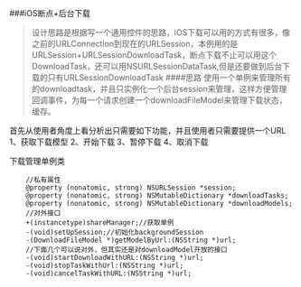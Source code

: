 ###iOS断点+后台下载
> 设计思路是根据写一个通用控件的思路，iOS下载可以用的方式有很多，像之前的URLConnection到现在的URLSession，本例用的是URLSession+URLSessionDownloadTask，断点下载不止可以用这个DownloadTask，还可以用NSURLSessionDataTask,但是还要做到后台下载的只有URLSessionDownloadTask
####思路
使用一个单例来管理所有的downloadtask，并且只实例化一个后台session来管理，这样方便管理回调事件，为每一个请求创建一个downloadFileModel来管理下载状态，缓存。

首先从使用者角度上看分析出只需要如下功能，并且使用者只需要提供一个URL
1、获取下载模型 2、开始下载 3、暂停下载 4、取消下载

下载管理单例类

```
	//私有属性
	@property (nonatomic, strong) NSURLSession *session;
	@property (nonatomic, strong) NSMutableDictionary *downloadTasks;
	@property (nonatomic, strong) NSMutableDictionary *downloadModels;
	//对外接口
	+(instancetype)shareManager;//获取单例
	-(void)setUpSession;//初始化backgroundSession
	-(DownloadFileModel *)getModelByUrl:(NSString *)url;
	//下面几个可以说对外，但其实还是对downloadModel开放的接口
	-(void)startDownloadWithURL:(NSString *)url;
	-(void)stopTaskWithUrl:(NSString *)url;
	-(void)cancelTaskWithURL:(NSString *)url;
```
	
